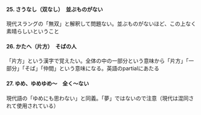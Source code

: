 #### 25. さうなし（双なし）　並ぶものがない
現代スラングの「無双」と解釈して問題ない。並ぶものがないほど、この上なく素晴らしいということ

#### 26. かたへ（片方）　そばの人
「片方」という漢字で覚えたい。全体の中の一部分という意味から「片方」「一部分」「そば」「仲間」という意味になる。英語のpartialにあたる

#### 27. ゆめ、ゆめゆめ〜　全く〜ない
現代語の「ゆめにも思わない」と同義。「夢」ではないので注意（現代は混同されて使用されている）